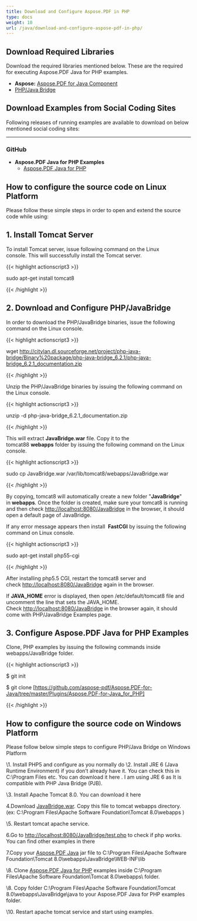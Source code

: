 ```yaml
---
title: Download and Configure Aspose.PDF in PHP
type: docs
weight: 10
url: /java/download-and-configure-aspose-pdf-in-php/
---
```


## **Download Required Libraries**
Download the required libraries mentioned below. These are the required for executing Aspose.PDF Java for PHP examples.

- **Aspose:** [Aspose.PDF for Java Component](https://downloads.aspose.com/pdf/java)
- [PHP/Java Bridge](http://citylan.dl.sourceforge.net/project/php-java-bridge/Binary%20package/php-java-bridge_6.2.1/php-java-bridge_6.2.1_documentation.zip)
## **Download Examples from Social Coding Sites**


Following releases of running examples are available to download on below mentioned social coding sites:

-----
### **GitHub**
- **Aspose.PDF Java for PHP Examples**
  - [Aspose.PDF Java for PHP](https://github.com/aspose-pdf/Aspose.PDF-for-Java/tree/master/Plugins/Aspose_Pdf_Java_for_PHP)
## **How to configure the source code on Linux Platform**
Please follow these simple steps in order to open and extend the source code while using:
## **1. Install Tomcat Server**
To install Tomcat server, issue following command on the Linux console. This will successfully install the Tomcat server.

{{< highlight actionscript3 >}}

 sudo apt-get install tomcat8

{{< /highlight >}}
## **2. Download and Configure PHP/JavaBridge**
In order to download the PHP/JavaBridge binaries, issue the following command on the Linux console.

{{< highlight actionscript3 >}}

  wget http://citylan.dl.sourceforge.net/project/php-java-bridge/Binary%20package/php-java-bridge_6.2.1/php-java-bridge_6.2.1_documentation.zip 

{{< /highlight >}}


Unzip the PHP/JavaBridge binaries by issuing the following command on the Linux console.

{{< highlight actionscript3 >}}

  unzip -d php-java-bridge_6.2.1_documentation.zip 

{{< /highlight >}}


This will extract **JavaBridge.war** file. Copy it to the tomcat88 **webapps** folder by issuing the following command on the Linux console.

{{< highlight actionscript3 >}}

  sudo cp JavaBridge.war /var/lib/tomcat8/webapps/JavaBridge.war 

{{< /highlight >}}


By copying, tomcat8 will automatically create a new folder "**JavaBridge**" in **webapps**. Once the folder is created, make sure your tomcat8 is running and then check <http://localhost:8080/JavaBridge> in the browser, it should open a default page of JavaBridge.

If any error message appears then install  **FastCGI** by issuing the following command on Linux console.

{{< highlight actionscript3 >}}

  sudo apt-get install php55-cgi 

{{< /highlight >}}

After installing php5.5 CGI, restart the tomcat8 server and check <http://localhost:8080/JavaBridge> again in the browser.

If **JAVA_HOME** error is displayed, then open /etc/default/tomcat8 file and uncomment the line that sets the JAVA_HOME. Check <http://localhost:8080/JavaBridge> in the browser again, it should come with PHP/JavaBridge Examples page. 
## **3. Configure Aspose.PDF Java for PHP Examples**
Clone, PHP examples by issuing the following commands inside webapps/JavaBridge folder. 

{{< highlight actionscript3 >}}

 $ git init&nbsp;

$ git clone [https://github.com/aspose-pdf/Aspose.PDF-for-Java/tree/master/Plugins/Aspose.PDF-for-Java_for_PHP] 

{{< /highlight >}}


## **How to configure the source code on Windows Platform**
Please follow below simple steps to configure PHP/Java Bridge on Windows Platform

\1. Install PHP5 and configure as you normally do
\2. Install JRE 6 (Java Runtime Environment) if you don’t already have it. You can check this in C:\Program Files etc. You can download it here . I am using JRE 6 as It is compatible with PHP Java Bridge (PJB).

\3. Install Apache Tomcat 8.0. You can download it here

4.Download [JavaBridge.war](http://sourceforge.net/projects/php-java-bridge/files/Binary%20package/php-java-bridge_6.2.1/JavaBridgeTemplate621.war/download). Copy this file to tomcat webapps directory.
(ex: C:\Program Files\Apache Software Foundation\Tomcat 8.0\webapps )

\5. Restart tomcat apache service.

6.Go to <http://localhost:8080/JavaBridge/test.php> to check if php works. You can find other examples in there

7.Copy your [Aspose.PDF Java](http://www.aspose.com/community/files/72/java-components/aspose.pdf-for-java/default.aspx) jar file to C:\Program Files\Apache Software Foundation\Tomcat 8.0\webapps\JavaBridge\WEB-INF\lib

\8. Clone [Aspose.PDF Java for PHP](https://github.com/aspose-pdf/Aspose.PDF-for-Java/tree/master/Plugins/Aspose.PDF-for-Java_for_PHP) examples inside C:\Program Files\Apache Software Foundation\Tomcat 8.0\webapps\ folder.

\8. Copy folder C:\Program Files\Apache Software Foundation\Tomcat 8.0\webapps\JavaBridge\java to your Aspose.PDF Java for PHP examples folder.

\10. Restart apache tomcat service and start using examples.
